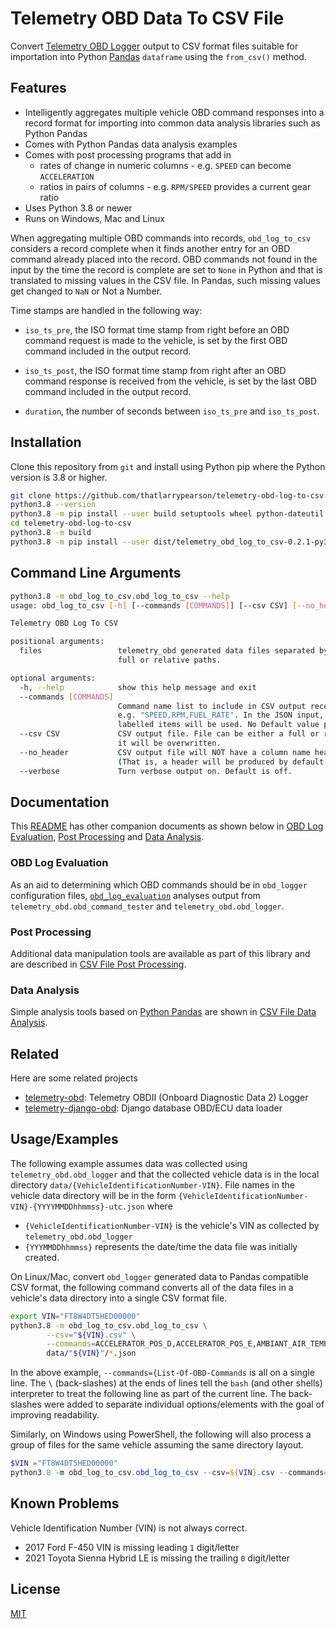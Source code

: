 # Telemetry OBD Data To CSV File

Convert [Telemetry OBD Logger](https://github.com/thatlarrypearson/telemetry-obd) output to CSV format files suitable for importation into Python [Pandas](https://pandas.pydata.org/)  ```dataframe``` using the ```from_csv()``` method.

## Features

- Intelligently aggregates multiple vehicle OBD command responses into a record format for importing into common data analysis libraries such as Python Pandas
- Comes with Python Pandas data analysis examples
- Comes with post processing programs that add in
  - rates of change in numeric columns - e.g. ```SPEED``` can become ```ACCELERATION```
  - ratios in pairs of columns - e.g. ```RPM/SPEED``` provides a current gear ratio
- Uses Python 3.8 or newer
- Runs on Windows, Mac and Linux

When aggregating multiple OBD commands into records, ```obd_log_to_csv``` considers a record complete when it finds another entry for an OBD command already placed into the record.  OBD commands not found in the input by the time the record is complete are set to ```None``` in Python and that is translated to missing values in the CSV file.  In Pandas, such missing values get changed to ```NaN``` or Not a Number.

Time stamps are handled in the following way:

- ```iso_ts_pre```, the ISO format time stamp from right before an OBD command request is made to the vehicle, is set by the first OBD command included in the output record.

- ```iso_ts_post```, the ISO format time stamp from right after an OBD command response is received from the vehicle, is set by the last OBD command included in the output record.

- ```duration```, the number of seconds between ```iso_ts_pre``` and ```iso_ts_post```.

## Installation

Clone this repository from `git` and install using Python pip where the Python version is 3.8 or higher.

```bash
git clone https://github.com/thatlarrypearson/telemetry-obd-log-to-csv.git
python3.8 --version
python3.8 -m pip install --user build setuptools wheel python-dateutil
cd telemetry-obd-log-to-csv
python3.8 -m build
python3.8 -m pip install --user dist/telemetry_obd_log_to_csv-0.2.1-py3-none-any.whl
```

## Command Line Arguments

```bash
python3.8 -m obd_log_to_csv.obd_log_to_csv --help
usage: obd_log_to_csv [-h] [--commands [COMMANDS]] [--csv CSV] [--no_header] [--verbose] files [files ...]

Telemetry OBD Log To CSV

positional arguments:
  files                 telemetry_obd generated data files separated by spaces. Data file names can include
                        full or relative paths.

optional arguments:
  -h, --help            show this help message and exit
  --commands [COMMANDS]
                        Command name list to include in CSV output record generation. Comma separated list.
                        e.g. "SPEED,RPM,FUEL_RATE". In the JSON input, "command_name"
                        labelled items will be used. No Default value provided.
  --csv CSV             CSV output file. File can be either a full or relative path name. If the file already exists,
                        it will be overwritten.
  --no_header           CSV output file will NOT have a column name header record. Default is False.
                        (That is, a header will be produced by default.)
  --verbose             Turn verbose output on. Default is off.
```

## Documentation

This [README](./README.md) has other companion documents as shown below in [OBD Log Evaluation](#OBD-LOG-EVALUATION), [Post Processing](#Post-Processing) and [Data Analysis](#Data-Analysis).

### OBD Log Evaluation

As an aid to determining which OBD commands should be in ```obd_logger``` configuration files, [```obd_log_evaluation```](./docs/OBD_LOG_EVALUATION.md) analyses output from  ```telemetry_obd.obd_command_tester``` and ```telemetry_obd.obd_logger```.

### Post Processing

Additional data manipulation tools are available as part of this library and are described in [CSV File Post Processing](./docs/POST_PROCESSING.md).

### Data Analysis

Simple analysis tools based on [Python Pandas](https://pandas.pydata.org/) are shown in [CSV File Data Analysis](./docs/DATA_ANALYSIS.md).

## Related

Here are some related projects

- [telemetry-obd](https://github.com/thatlarrypearson/telemetry-obd): Telemetry OBDII (Onboard Diagnostic Data 2) Logger
- [telemetry-django-obd](https://github.com/thatlarrypearson/telemetry-django-obd): Django database OBD/ECU data loader

## Usage/Examples

The following example assumes data was collected using ```telemetry_obd.obd_logger``` and that the collected vehicle data is in the local directory ```data/{VehicleIdentificationNumber-VIN}```.  File names in the vehicle data directory will be in the form ```{VehicleIdentificationNumber-VIN}-{YYYYMMDDhhmmss}-utc.json``` where

- ```{VehicleIdentificationNumber-VIN}``` is the vehicle's VIN as collected by ```telemetry_obd.obd_logger```
- ```{YYYMMDDhhmmss}``` represents the date/time the data file was initially created.

On Linux/Mac, convert ```obd_logger``` generated data to Pandas compatible CSV format, the following command converts all of the data files in a vehicle's data directory into a single CSV format file.

```bash
export VIN="FT8W4DT5HED00000"
python3.8 -m obd_log_to_csv.obd_log_to_csv \
        --csv="${VIN}.csv" \
        --commands=ACCELERATOR_POS_D,ACCELERATOR_POS_E,AMBIANT_AIR_TEMP,BAROMETRIC_PRESSURE,COMMANDED_EGR,CONTROL_MODULE_VOLTAGE,COOLANT_TEMP,DISTANCE_SINCE_DTC_CLEAR,DISTANCE_W_MIL,ENGINE_LOAD,FUEL_LEVEL,FUEL_INJECT_TIMING,FUEL_RAIL_PRESSURE_ABS,FUEL_RAIL_PRESSURE_DIRECT,INTAKE_PRESSURE,INTAKE_TEMP,MAF,OIL_TEMP,RELATIVE_ACCEL_POS,RUN_TIME \
        data/"${VIN}"/*.json
```

In the above example, ```--commands={List-Of-OBD-Commands``` is all on a single line.  The ```\``` (back-slashes) at the ends of lines tell the ```bash``` (and other shells) interpreter to treat the following line as part of the current line.  The back-slashes were added to separate individual options/elements with the goal of improving readability.

Similarly, on Windows using PowerShell, the following will also process a group of files for the same vehicle assuming the same directory layout.

```powershell
$VIN ="FT8W4DT5HED00000"
python3.8 -m obd_log_to_csv.obd_log_to_csv --csv=${VIN}.csv --commands=RPM,SPEED,FUEL_RATE data/${VIN}/*.json
```

## Known Problems

Vehicle Identification Number (VIN) is not always correct.

- 2017 Ford F-450 VIN is missing leading ```1``` digit/letter
- 2021 Toyota Sienna Hybrid LE is missing the trailing ```0``` digit/letter

## License

[MIT](./LICENSE.md)
